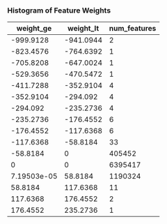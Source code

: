 

### Histogram of Feature Weights
<!-- TODO visualize histogram -->
<table class="table table-stripped">
<thead><tr>
<th>weight_ge</th>
<th>weight_lt</th>
<th>num_features</th>
</tr></thead>
<tbody>
<tr><td>-999.9128</td><td>-941.0944</td><td>2</td></tr>
<tr><td>-823.4576</td><td>-764.6392</td><td>1</td></tr>
<tr><td>-705.8208</td><td>-647.0024</td><td>1</td></tr>
<tr><td>-529.3656</td><td>-470.5472</td><td>1</td></tr>
<tr><td>-411.7288</td><td>-352.9104</td><td>4</td></tr>
<tr><td>-352.9104</td><td>-294.092</td><td>4</td></tr>
<tr><td>-294.092</td><td>-235.2736</td><td>4</td></tr>
<tr><td>-235.2736</td><td>-176.4552</td><td>6</td></tr>
<tr><td>-176.4552</td><td>-117.6368</td><td>6</td></tr>
<tr><td>-117.6368</td><td>-58.8184</td><td>33</td></tr>
<tr><td>-58.8184</td><td>0</td><td>405452</td></tr>
<tr><td>0</td><td>0</td><td>6395417</td></tr>
<tr><td>7.19503e-05</td><td>58.8184</td><td>1190324</td></tr>
<tr><td>58.8184</td><td>117.6368</td><td>11</td></tr>
<tr><td>117.6368</td><td>176.4552</td><td>2</td></tr>
<tr><td>176.4552</td><td>235.2736</td><td>1</td></tr>
</tbody>
</table>

